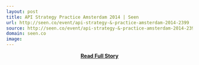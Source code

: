 ```yaml
---
layout: post
title: API Strategy Practice Amsterdam 2014 | Seen
url: http://seen.co/event/api-strategy-&-practice-amsterdam-2014-2399
source: http://seen.co/event/api-strategy-&-practice-amsterdam-2014-2399
domain: seen.co
image: 
---
```


<p></p>
<center><p><a href="http://seen.co/event/api-strategy-&-practice-amsterdam-2014-2399" style='padding:25px; font-sze:18px; font-weight: bold;'>Read Full Story</a></p></center>
